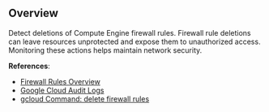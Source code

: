 ## Overview

Detect deletions of Compute Engine firewall rules. Firewall rule deletions can leave resources unprotected and expose them to unauthorized access. Monitoring these actions helps maintain network security.

**References**:
- [Firewall Rules Overview](https://cloud.google.com/vpc/docs/firewalls)
- [Google Cloud Audit Logs](https://cloud.google.com/logging/docs/audit)
- [gcloud Command: delete firewall rules](https://cloud.google.com/sdk/gcloud/reference/compute/firewall-rules/delete)
